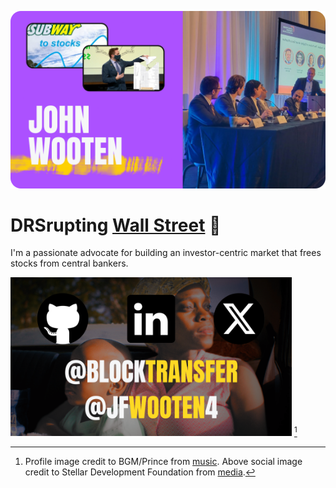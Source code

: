 [![intro](imgs/cover.png)](https://wooten.link/media) <!-- https://www.canva.com/design/DAGGtsOcZLY/L5bg1YbLcQU1388w3Th27w/edit?ui=eyJEIjp7IlQiOnsiQSI6IlBCSGptS1BaVDZadGcxazQifX19 -->


# DRSrupting [Wall Street](https://youtu.be/bP74RBTE8kI?t=481s) 🌌

I'm a passionate advocate for building an investor-centric market that frees stocks from central bankers.

[<img width="450" alt="more" src="imgs/socials.png">](https://wooten.link/origins)
[^pic]

[^pic]: Profile image credit to BGM/Prince from [music](https://youtu.be/6OoSnurHlr8). Above social image credit to Stellar Development Foundation from [media](https://docs.google.com/presentation/d/1Au5rroYIYN675IZ7FHvjw2ehpIHQSo6g7X6n1AtAKk0/edit).
